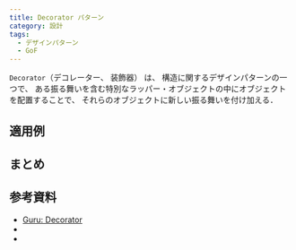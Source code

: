 ```yaml
---
title: Decorator パターン
category: 設計
tags:
  - デザインパターン
  - GoF
---
```


`Decorator`（デコレーター、 装飾器） は、 構造に関するデザインパターンの一つで、 ある振る舞いを含む特別なラッパー・オブジェクトの中にオブジェクトを配置することで、 それらのオブジェクトに新しい振る舞いを付け加える．

<!-- more -->


## 適用例


## まとめ

## 参考資料
- [Guru: Decorator](https://refactoring.guru/ja/design-patterns/chain-of-responsibility)
- []()
- []()